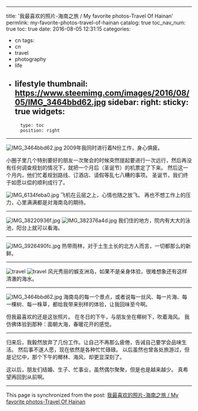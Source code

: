
---
title: '我最喜欢的照片-海南之旅 /  My favorite photos-Travel Of Hainan'
permlink: my-favorite-photos-travel-of-hainan
catalog: true
toc_nav_num: true
toc: true
date: 2016-08-05 12:31:15
categories:
- cn
tags:
- cn
- travel
- photography
- life
- lifestyle
thumbnail: https://www.steemimg.com/images/2016/08/05/IMG_3464bbd62.jpg
sidebar:
    right:
        sticky: true
widgets:
    -
        type: toc
        position: right
---


![IMG_3464bbd62.jpg](https://www.steemimg.com/images/2016/08/05/IMG_3464bbd62.jpg)
2009年我同时进行着N份工作，身心俱疲。

小圈子里几个特别要好的朋友一次聚会的时候突然提起要进行一次远行，然后再没有任何调查规划的情况下，就把一个月后（圣诞节）的机票定了下来。
然后这一个月内，他们忙着规划路线、订酒店、请假等乱七八糟的事项。
圣诞节，我们终于如愿以偿的顺利成行了。

![IMG_6134feba0.jpg](https://www.steemimg.com/images/2016/08/05/IMG_6134feba0.jpg)
飞机在云层之上，心情也随之放飞。
再也不想工作上的压力，心里满满都是对海南岛的期待。
****
![IMG_38220936f.jpg](https://www.steemimg.com/images/2016/08/05/IMG_38220936f.jpg)
![IMG_382376a4d.jpg](https://www.steemimg.com/images/2016/08/05/IMG_382376a4d.jpg)
我们住的地方，院内有大大的泳池，阳台上就可以看海。
****
![IMG_3926490fc.jpg](https://www.steemimg.com/images/2016/08/05/IMG_3926490fc.jpg)
热带雨林，对于土生土长的北方人而言，一切都那么的新鲜。
****
![travel](https://www.steemimg.com/images/2016/08/05/IMG_6569744b6.jpg)
![travel](https://www.steemimg.com/images/2016/08/05/IMG_6627f008c.jpg)
风光秀丽的蜈支洲岛，如果不是亲身体验，很难想象还有这样清澈的海水。
****
![IMG_3464bbd62.jpg](https://www.steemimg.com/images/2016/08/05/IMG_3464bbd62.jpg)
海南岛的每一个景点，或者说每一丝风、每一片海、每一棵树、每一株草，都给我带来别样的体验，让我回味至今啊。

但我最喜欢的还是这张照片。
在冬日的下午，与朋友坐在椰树下，吹着海风。
我仿佛体验到那种：面朝大海，春暖花开的感觉。
****
归来后，我毅然放弃了几份工作。让自己不再那么疲倦，告诫自己要学会品味生活。
然后事不遂人愿，现在依然是各种忙忙碌碌。
以后虽然也曾各处旅游过，但是记忆中，那个下午的椰林、海风，却更显深刻了。

这以后，朋友们结婚、生子、忙事业，虽然偶尔聚聚，但是也是越来越少。
真希望再回到从前啊。

- - -

This page is synchronized from the post: [我最喜欢的照片-海南之旅 /  My favorite photos-Travel Of Hainan](https://steemit.com/@oflyhigh/my-favorite-photos-travel-of-hainan)
